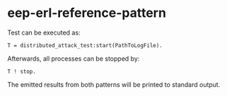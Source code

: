 eep-erl-reference-pattern
=========================

Test can be executed as:

```
T = distributed_attack_test:start(PathToLogFile).
```

Afterwards, all processes can be stopped by:

```
T ! stop.
```


The emitted results from both patterns will be printed to standard output.
